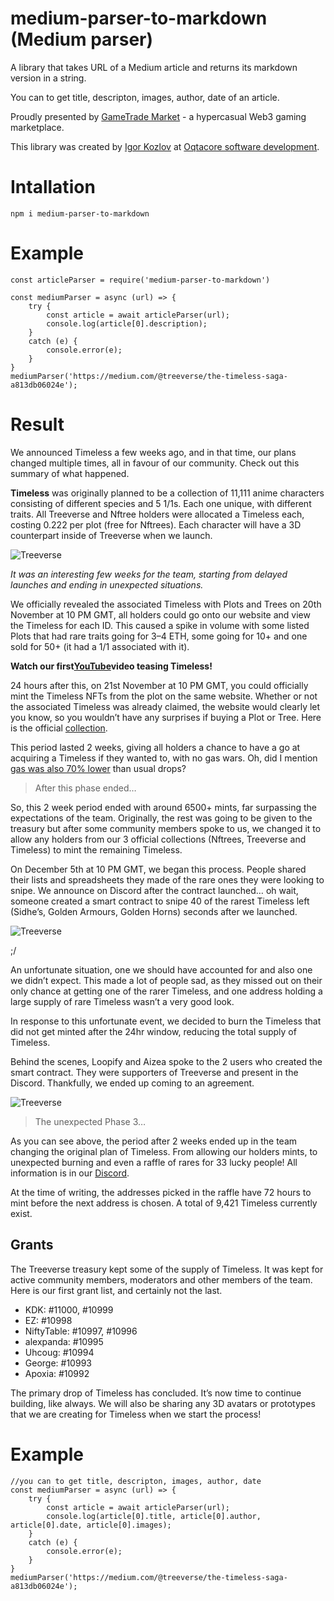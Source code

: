 # medium-parser-to-markdown (Medium parser)
A library that takes URL of a Medium article and returns its markdown version in a string.

You can to get title, descripton, images, author, date of an article.

Proudly presented by  [GameTrade Market](https://gametrade.market) - a hypercasual Web3 gaming marketplace. 

This library was created by [Igor Kozlov](https://www.linkedin.com/in/igor-kozlov-910b4b218/) at  [Oqtacore software development](https://oqtacore.com).
# Intallation
    npm i medium-parser-to-markdown

# Example
    const articleParser = require('medium-parser-to-markdown')

    const mediumParser = async (url) => {
        try {
            const article = await articleParser(url);
            console.log(article[0].description);
        }
        catch (e) {
            console.error(e);
        }
    }
    mediumParser('https://medium.com/@treeverse/the-timeless-saga-a813db06024e');

# Result
  We announced Timeless a few weeks ago, and in that time, our plans changed multiple times, all in favour of our community. Check out this summary of what happened.

  **Timeless** was originally planned to be a collection of 11,111 anime characters consisting of different species and 5 1/1s. Each one unique, with different traits. All Treeverse and Nftree holders were allocated a Timeless each, costing 0.222 per plot (free for Nftrees). Each character will have a 3D counterpart inside of Treeverse when we launch.

  ![Treeverse](https://miro.medium.com/max/640/1*8BIJcQOV1815YWv9HckN-Q.png)

  *It was an interesting few weeks for the team, starting from delayed launches and ending in unexpected situations.*

  We officially revealed the associated Timeless with Plots and Trees on 20th November at 10 PM GMT, all holders could go onto our website and view the Timeless for each ID. This caused a spike in volume with some listed Plots that had rare traits going for 3–4 ETH, some going for 10+ and one sold for 50+ (it had a 1/1 associated with it).

  **Watch our first**[**YouTube**](https://www.youtube.com/watch?v=jpAXFXcB1BA)**video teasing Timeless!**

  24 hours after this, on 21st November at 10 PM GMT, you could officially mint the Timeless NFTs from the plot on the same website. Whether or not the associated Timeless was already claimed, the website would clearly let you know, so you wouldn’t have any surprises if buying a Plot or Tree. Here is the official [collection](https://opensea.io/collection/timelessnfts).

  This period lasted 2 weeks, giving all holders a chance to have a go at acquiring a Timeless if they wanted to, with no gas wars. Oh, did I mention [gas was also 70% lower](https://twitter.com/__aizea/status/1468352290428002306) than usual drops?

  > After this phase ended…

  So, this 2 week period ended with around 6500+ mints, far surpassing the expectations of the team. Originally, the rest was going to be given to the treasury but after some community members spoke to us, we changed it to allow any holders from our 3 official collections (Nftrees, Treeverse and Timeless) to mint the remaining Timeless.

  On December 5th at 10 PM GMT, we began this process. People shared their lists and spreadsheets they made of the rare ones they were looking to snipe. We announce on Discord after the contract launched… oh wait, someone created a smart contract to snipe 40 of the rarest Timeless left (Sidhe’s, Golden Armours, Golden Horns) seconds after we launched.

  ![Treeverse](https://miro.medium.com/max/640/1*06wSe4CUiw0UXRam7vuw3Q.png)

  ;/

  An unfortunate situation, one we should have accounted for and also one we didn’t expect. This made a lot of people sad, as they missed out on their only chance at getting one of the rarer Timeless, and one address holding a large supply of rare Timeless wasn’t a very good look.

  In response to this unfortunate event, we decided to burn the Timeless that did not get minted after the 24hr window, reducing the total supply of Timeless.

  Behind the scenes, Loopify and Aizea spoke to the 2 users who created the smart contract. They were supporters of Treeverse and present in the Discord. Thankfully, we ended up coming to an agreement.

  ![Treeverse](https://miro.medium.com/max/640/1*eggaI5DHVS0XLH0maXjojw.png)

  > The unexpected Phase 3…

  As you can see above, the period after 2 weeks ended up in the team changing the original plan of Timeless. From allowing our holders mints, to unexpected burning and even a raffle of rares for 33 lucky people! All information is in our 
  [Discord](https://discord.gg/UDXftjuraE).

  At the time of writing, the addresses picked in the raffle have 72 hours to mint before the next address is chosen. A total of 9,421 Timeless currently exist.

  ## Grants

  The Treeverse treasury kept some of the supply of Timeless. It was kept for active community members, moderators and other members of the team. Here is our first grant list, and certainly not the last.

  * KDK: #11000, #10999
  * EZ: #10998
  * NiftyTable: #10997, #10996
  * alexpanda: #10995
  * Uhcoug: #10994
  * George: #10993
  * Apoxia: #10992

  The primary drop of Timeless has concluded. It’s now time to continue building, like always. We will also be sharing any 3D avatars or prototypes that we are creating for Timeless when we start the process!

# Example
    //you can to get title, descripton, images, author, date
    const mediumParser = async (url) => {
        try {
            const article = await articleParser(url);
            console.log(article[0].title, article[0].author, article[0].date, article[0].images);
        }
        catch (e) {
            console.error(e);
        }
    }
    mediumParser('https://medium.com/@treeverse/the-timeless-saga-a813db06024e');
